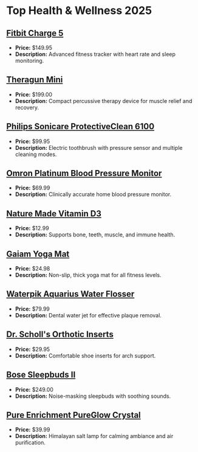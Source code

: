 # Top Health & Wellness 2025

## [Fitbit Charge 5](https://www.amazon.com/dp/B09BXQG2KT?tag=mychanneld-20)
- **Price:** $149.95
- **Description:** Advanced fitness tracker with heart rate and sleep monitoring.

## [Theragun Mini](https://www.amazon.com/dp/B07WRKXQWJ?tag=mychanneld-20)
- **Price:** $199.00
- **Description:** Compact percussive therapy device for muscle relief and recovery.

## [Philips Sonicare ProtectiveClean 6100](https://www.amazon.com/dp/B07GJ6ZMTT?tag=mychanneld-20)
- **Price:** $99.95
- **Description:** Electric toothbrush with pressure sensor and multiple cleaning modes.

## [Omron Platinum Blood Pressure Monitor](https://www.amazon.com/dp/B07RWK3V7V?tag=mychanneld-20)
- **Price:** $69.99
- **Description:** Clinically accurate home blood pressure monitor.

## [Nature Made Vitamin D3](https://www.amazon.com/dp/B00LJP3V7U?tag=mychanneld-20)
- **Price:** $12.99
- **Description:** Supports bone, teeth, muscle, and immune health.

## [Gaiam Yoga Mat](https://www.amazon.com/dp/B000BQO6V4?tag=mychanneld-20)
- **Price:** $24.98
- **Description:** Non-slip, thick yoga mat for all fitness levels.

## [Waterpik Aquarius Water Flosser](https://www.amazon.com/dp/B01CZ0E4T2?tag=mychanneld-20)
- **Price:** $79.99
- **Description:** Dental water jet for effective plaque removal.

## [Dr. Scholl's Orthotic Inserts](https://www.amazon.com/dp/B00006I5JU?tag=mychanneld-20)
- **Price:** $29.95
- **Description:** Comfortable shoe inserts for arch support.

## [Bose Sleepbuds II](https://www.amazon.com/dp/B07Q9MJKBV?tag=mychanneld-20)
- **Price:** $249.00
- **Description:** Noise-masking sleepbuds with soothing sounds.

## [Pure Enrichment PureGlow Crystal](https://www.amazon.com/dp/B07D37FKGY?tag=mychanneld-20)
- **Price:** $39.99
- **Description:** Himalayan salt lamp for calming ambiance and air purification.

